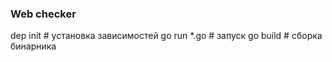 ### Web checker ###

dep init            # установка зависимостей
go run *.go         # запуск
go build            # сборка бинарника
